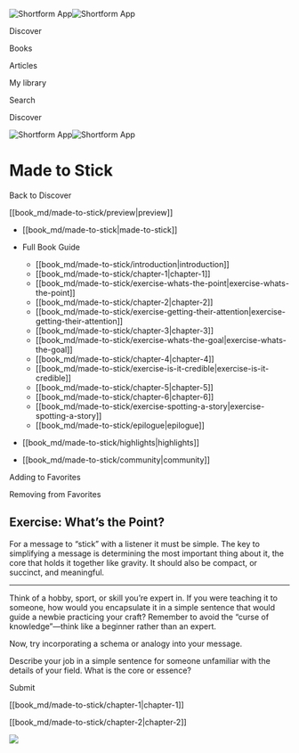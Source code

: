 ![Shortform App](/img/logo.36a2399e.svg)![Shortform App](/img/logo-dark.70c1b072.svg)

Discover

Books

Articles

My library

Search

Discover

![Shortform App](/img/logo.36a2399e.svg)![Shortform App](/img/logo-dark.70c1b072.svg)

# Made to Stick

Back to Discover

[[book_md/made-to-stick/preview|preview]]

  * [[book_md/made-to-stick|made-to-stick]]
  * Full Book Guide

    * [[book_md/made-to-stick/introduction|introduction]]
    * [[book_md/made-to-stick/chapter-1|chapter-1]]
    * [[book_md/made-to-stick/exercise-whats-the-point|exercise-whats-the-point]]
    * [[book_md/made-to-stick/chapter-2|chapter-2]]
    * [[book_md/made-to-stick/exercise-getting-their-attention|exercise-getting-their-attention]]
    * [[book_md/made-to-stick/chapter-3|chapter-3]]
    * [[book_md/made-to-stick/exercise-whats-the-goal|exercise-whats-the-goal]]
    * [[book_md/made-to-stick/chapter-4|chapter-4]]
    * [[book_md/made-to-stick/exercise-is-it-credible|exercise-is-it-credible]]
    * [[book_md/made-to-stick/chapter-5|chapter-5]]
    * [[book_md/made-to-stick/chapter-6|chapter-6]]
    * [[book_md/made-to-stick/exercise-spotting-a-story|exercise-spotting-a-story]]
    * [[book_md/made-to-stick/epilogue|epilogue]]
  * [[book_md/made-to-stick/highlights|highlights]]
  * [[book_md/made-to-stick/community|community]]



Adding to Favorites 

Removing from Favorites 

## Exercise: What’s the Point?

For a message to “stick” with a listener it must be simple. The key to simplifying a message is determining the most important thing about it, the core that holds it together like gravity. It should also be compact, or succinct, and meaningful.

* * *

Think of a hobby, sport, or skill you’re expert in. If you were teaching it to someone, how would you encapsulate it in a simple sentence that would guide a newbie practicing your craft? Remember to avoid the “curse of knowledge”—think like a beginner rather than an expert.

Now, try incorporating a schema or analogy into your message.

Describe your job in a simple sentence for someone unfamiliar with the details of your field. What is the core or essence?

Submit 

[[book_md/made-to-stick/chapter-1|chapter-1]]

[[book_md/made-to-stick/chapter-2|chapter-2]]

![](https://bat.bing.com/action/0?ti=56018282&Ver=2&mid=89dbf53d-b89c-42da-a1ce-61264e5cd234&sid=f30c5e70639211ee87d33f0876d93783&vid=f30c9700639211eeb3a75d830392c94f&vids=0&msclkid=N&pi=0&lg=en-US&sw=800&sh=600&sc=24&nwd=1&tl=Shortform%20%7C%20Book&p=https%3A%2F%2Fwww.shortform.com%2Fapp%2Fbook%2Fmade-to-stick%2Fexercise-whats-the-point&r=&lt=371&evt=pageLoad&sv=1&rn=828860)

